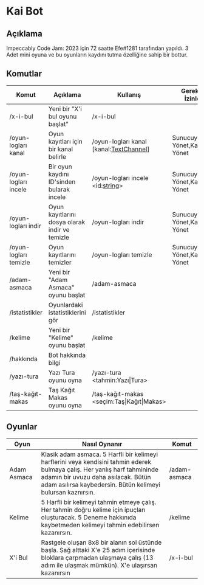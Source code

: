 # Kai Bot

## Açıklama
Impeccably Code Jam: 2023 için 72 saatte Efe#1281 tarafından yapıldı. 3 Adet mini oyuna ve bu oyunların kaydını tutma özelliğine sahip bir bottur.

## Komutlar
|Komut|Açıklama|Kullanış|Gereken İzinler|
|-|-|-|-|
|/x-i-bul|Yeni bir "X'i bul oyunu başlat"|/x-i-bul
|/oyun-logları kanal|Oyun kayıtları için bir kanal belirle|/oyun-logları kanal \[kanal:[TextChannel](https://discord.js.org/#/docs/discord.js/main/class/TextChannel)\] | Sunucuyu Yönet,Kanalları Yönet
|/oyun-logları incele| Bir oyun kaydını ID'sinden bularak incele| /oyun-logları incele \<id:[string](https://developer.mozilla.org/en-US/docs/Web/JavaScript/Reference/Global_Objects/String)\>|Sunucuyu Yönet,Kanalları Yönet
|/oyun-logları indir| Oyun kayıtlarını dosya olarak indir ve temizle| /oyun-logları indir|Sunucuyu Yönet,Kanalları Yönet
|/oyun-logları temizle | Oyun kayıtlarını temizler | /oyun-logları temizle|Sunucuyu Yönet,Kanalları Yönet
|/adam-asmaca|Yeni bir "Adam Asmaca" oyunu başlat|/adam-asmaca
|/istatistikler|Oyunlardaki istatistiklerini gör|/istatistikler
|/kelime|Yeni bir "Kelime" oyunu başlat|/kelime
|/hakkında|Bot hakkında bilgi
|/yazı-tura|Yazı Tura oyunu oyna|/yazı-tura \<tahmin:Yazı\|Tura\>
|/taş-kağıt-makas|Taş Kağıt Makas oyunu oyna|/taş-kağıt-makas \<seçim:Taş\|Kağıt\|Makas>

## Oyunlar
|Oyun|Nasıl Oynanır|Komut|
|-|-|-|
|Adam Asmaca|Klasik adam asmaca. 5 Harfli bir kelimeyi harflerini veya kendisini tahmin ederek bulmaya çalış. Her yanlış harf tahmininde adamın bir uvuzu daha asılacak. Bütün adam asılırsa kaybedersin. Bütün kelimeyi bulursan kaznırsın.|/adam-asmaca
|Kelime|5 Harfli bir kelimeyi tahmin etmeye çalış. Her tahmin doğru kelime için ipuçları oluşturacak. 5 Deneme hakkınıda kaybetmeden kelimeyi tahmin edebilirsen kazanırsın.|/kelime
|X'i Bul|Rastgele oluşan 8x8 bir alanın sol üstünde başla. Sağ alttaki X'e 25 adım içerisinde bloklara çarpmadan ulaşmaya çalış (13 adım ile ulaşmak mümkün). X'e ulaşırsan kazanırsın|/x-i-bul